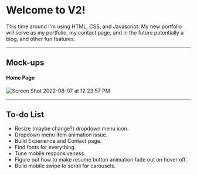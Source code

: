 # Welcome to V2!

This time around I'm using HTML, CSS, and Javascript. My new portfolio will serve as my portfolio, my contact page, and in the future potentially a blog, and other fun features.

<hr>

## Mock-ups

#### Home Page

![Screen Shot 2022-08-07 at 12 23 57 PM](https://user-images.githubusercontent.com/74014488/183305515-96c5f911-3ff0-4e74-a764-e520b5493992.png)

<hr>

## To-do List

<ul>
  <li> Resize (maybe change?) dropdown menu icon. </li>
  <li> Dropdown menu item animation issue. </li>
  <li> Build Experience and Contact page. </li>
  <li> Find fonts for everything. </li>
  <li> Tune mobile responsiveness. </li>
  <li> Figure out how to make resume button animation fade out on hover off. </li>
  <li> Build mobile swipe to scroll for carousels. </li>

</ul>

